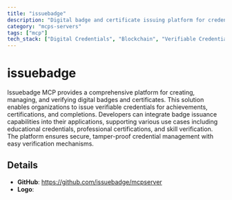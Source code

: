 ```yaml
---
title: "issuebadge"
description: "Digital badge and certificate issuing platform for credential management and verification."
category: "mcps-servers"
tags: ["mcp"]
tech_stack: ["Digital Credentials", "Blockchain", "Verifiable Credentials", "Web3", "Identity Management"]
---
```


# issuebadge

Issuebadge MCP provides a comprehensive platform for creating, managing, and verifying digital badges and certificates. This solution enables organizations to issue verifiable credentials for achievements, certifications, and completions. Developers can integrate badge issuance capabilities into their applications, supporting various use cases including educational credentials, professional certifications, and skill verification. The platform ensures secure, tamper-proof credential management with easy verification mechanisms.

## Details

- **GitHub**: https://github.com/issuebadge/mcpserver
- **Logo**: 

